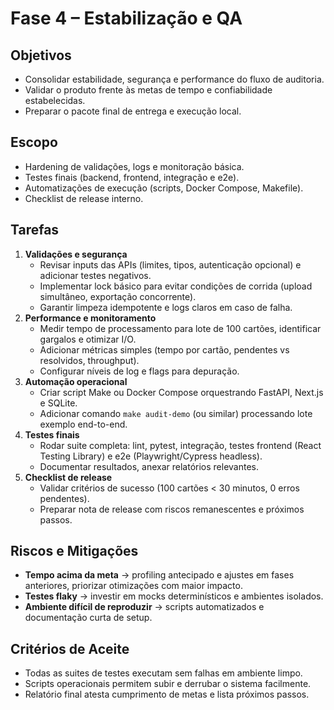 # Fase 4 – Estabilização e QA

## Objetivos
- Consolidar estabilidade, segurança e performance do fluxo de auditoria.
- Validar o produto frente às metas de tempo e confiabilidade estabelecidas.
- Preparar o pacote final de entrega e execução local.

## Escopo
- Hardening de validações, logs e monitoração básica.
- Testes finais (backend, frontend, integração e e2e).
- Automatizações de execução (scripts, Docker Compose, Makefile).
- Checklist de release interno.

## Tarefas
1. **Validações e segurança**
   - Revisar inputs das APIs (limites, tipos, autenticação opcional) e adicionar testes negativos.
   - Implementar lock básico para evitar condições de corrida (upload simultâneo, exportação concorrente).
   - Garantir limpeza idempotente e logs claros em caso de falha.
2. **Performance e monitoramento**
   - Medir tempo de processamento para lote de 100 cartões, identificar gargalos e otimizar I/O.
   - Adicionar métricas simples (tempo por cartão, pendentes vs resolvidos, throughput).
   - Configurar níveis de log e flags para depuração.
3. **Automação operacional**
   - Criar script Make ou Docker Compose orquestrando FastAPI, Next.js e SQLite.
   - Adicionar comando `make audit-demo` (ou similar) processando lote exemplo end-to-end.
4. **Testes finais**
   - Rodar suite completa: lint, pytest, integração, testes frontend (React Testing Library) e e2e (Playwright/Cypress headless).
   - Documentar resultados, anexar relatórios relevantes.
5. **Checklist de release**
   - Validar critérios de sucesso (100 cartões < 30 minutos, 0 erros pendentes).
   - Preparar nota de release com riscos remanescentes e próximos passos.

## Riscos e Mitigações
- **Tempo acima da meta** → profiling antecipado e ajustes em fases anteriores, priorizar otimizações com maior impacto.
- **Testes flaky** → investir em mocks determinísticos e ambientes isolados.
- **Ambiente difícil de reproduzir** → scripts automatizados e documentação curta de setup.

## Critérios de Aceite
- Todas as suites de testes executam sem falhas em ambiente limpo.
- Scripts operacionais permitem subir e derrubar o sistema facilmente.
- Relatório final atesta cumprimento de metas e lista próximos passos.
